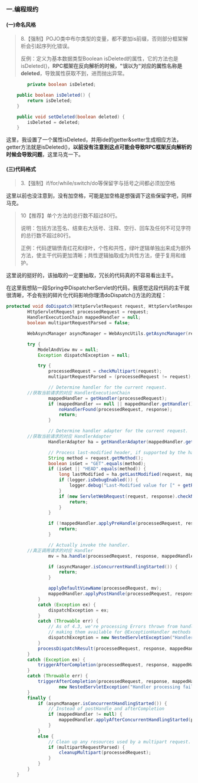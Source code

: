 ### 一.编程规约

#### (一)命名风格

>8.【强制】POJO类中布尔类型的变量，都不要加is前缀，否则部分框架解析会引起序列化错误。
>
>反例：定义为基本数据类型Boolean isDeleted的属性，它的方法也是isDeleted()，**RPC框架在反向解析的时候，"误以为"对应的属性名称是deleted**，导致属性获取不到，进而抛出异常。

```java
		private boolean isDeleted;

    public boolean isDeleted() {
        return isDeleted;
    }

    public void setDeleted(boolean deleted) {
        isDeleted = deleted;
    }
```

这里，我设置了一个属性isDeleted，并用ide的getter&setter生成相应方法，getter方法就是isDeleted()，**以前没有注意到这点可能会导致RPC框架反向解析的时候会导致问题**，这里马克一下。



#### (三)代码格式

>3.【强制】if/for/while/switch/do等保留字与括号之间都必须加空格

这里以前也没注意到，没有加空格，可能是加空格是想强调下这些保留字吧，同样马克。





>10【推荐】单个方法的总行数不超过80行。
>
>说明：包括方法签名、结束右大括号、注释、空行、回车及任何不可见字符的总行数不超过80行。
>
>正例：代码逻辑愤青红花和绿叶，个性和共性，绿叶逻辑单独出来成为额外方法，使主干代码更加清晰；共性逻辑抽取成为共性方法，便于复用和维护。

这里说的挺好的，该抽取的一定要抽取，冗长的代码真的不容易看出主干。

在这里我想贴一段Spring中DispatcherServlet的代码，我感觉这段代码的主干就很清晰，不会有别的碎片化代码影响你理清doDispatch()方法的流程：

~~~java
protected void doDispatch(HttpServletRequest request, HttpServletResponse response) throws Exception {
		HttpServletRequest processedRequest = request;
		HandlerExecutionChain mappedHandler = null;
		boolean multipartRequestParsed = false;

		WebAsyncManager asyncManager = WebAsyncUtils.getAsyncManager(request);

		try {
			ModelAndView mv = null;
			Exception dispatchException = null;

			try {
				processedRequest = checkMultipart(request);
				multipartRequestParsed = (processedRequest != request);

				// Determine handler for the current request.
        //获取当前请求的对应 HandlerExecutionChain
				mappedHandler = getHandler(processedRequest);
				if (mappedHandler == null || mappedHandler.getHandler() == null) {
					noHandlerFound(processedRequest, response);
					return;
				}

				// Determine handler adapter for the current request.
        //获取当前请求的对应 HandlerAdapter
				HandlerAdapter ha = getHandlerAdapter(mappedHandler.getHandler());

				// Process last-modified header, if supported by the handler.
				String method = request.getMethod();
				boolean isGet = "GET".equals(method);
				if (isGet || "HEAD".equals(method)) {
					long lastModified = ha.getLastModified(request, mappedHandler.getHandler());
					if (logger.isDebugEnabled()) {
						logger.debug("Last-Modified value for [" + getRequestUri(request) + "] is: " + lastModified);
					}
					if (new ServletWebRequest(request, response).checkNotModified(lastModified) && isGet) {
						return;
					}
				}

				if (!mappedHandler.applyPreHandle(processedRequest, response)) {
					return;
				}

				// Actually invoke the handler.
        //真正调用请求的对应 Handler
				mv = ha.handle(processedRequest, response, mappedHandler.getHandler());

				if (asyncManager.isConcurrentHandlingStarted()) {
					return;
				}

				applyDefaultViewName(processedRequest, mv);
				mappedHandler.applyPostHandle(processedRequest, response, mv);
			}
			catch (Exception ex) {
				dispatchException = ex;
			}
			catch (Throwable err) {
				// As of 4.3, we're processing Errors thrown from handler methods as well,
				// making them available for @ExceptionHandler methods and other scenarios.
				dispatchException = new NestedServletException("Handler dispatch failed", err);
			}
			processDispatchResult(processedRequest, response, mappedHandler, mv, dispatchException);
		}
		catch (Exception ex) {
			triggerAfterCompletion(processedRequest, response, mappedHandler, ex);
		}
		catch (Throwable err) {
			triggerAfterCompletion(processedRequest, response, mappedHandler,
					new NestedServletException("Handler processing failed", err));
		}
		finally {
			if (asyncManager.isConcurrentHandlingStarted()) {
				// Instead of postHandle and afterCompletion
				if (mappedHandler != null) {
					mappedHandler.applyAfterConcurrentHandlingStarted(processedRequest, response);
				}
			}
			else {
				// Clean up any resources used by a multipart request.
				if (multipartRequestParsed) {
					cleanupMultipart(processedRequest);
				}
			}
		}
	}
~~~

